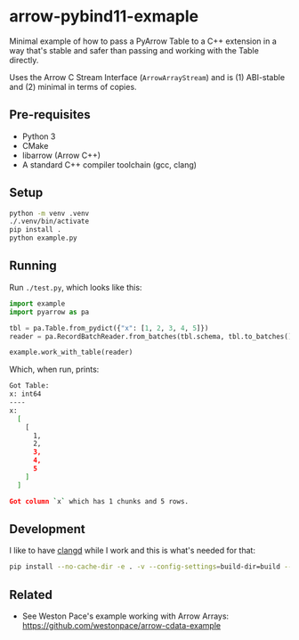 # arrow-pybind11-exmaple

Minimal example of how to pass a PyArrow Table to a C++ extension in a way that's stable and safer than passing and working with the Table directly.

Uses the Arrow C Stream Interface (`ArrowArrayStream`) and is (1) ABI-stable and (2) minimal in terms of copies.

## Pre-requisites

- Python 3
- CMake
- libarrow (Arrow C++)
- A standard C++ compiler toolchain (gcc, clang)

## Setup

```sh
python -m venv .venv
./.venv/bin/activate
pip install .
python example.py
```

## Running

Run `./test.py`, which looks like this:

```python
import example
import pyarrow as pa

tbl = pa.Table.from_pydict({"x": [1, 2, 3, 4, 5]})
reader = pa.RecordBatchReader.from_batches(tbl.schema, tbl.to_batches())

example.work_with_table(reader)
```

Which, when run, prints:

```sh
Got Table:
x: int64
----
x:
  [
    [
      1,
      2,
      3,
      4,
      5
    ]
  ]

Got column `x` which has 1 chunks and 5 rows.
```

## Development

I like to have [clangd](https://clangd.llvm.org) while I work and this is what's needed for that:

```sh
pip install --no-cache-dir -e . -v --config-settings=build-dir=build --no-build-isolation
```

## Related

- See Weston Pace's example working with Arrow Arrays: <https://github.com/westonpace/arrow-cdata-example>
